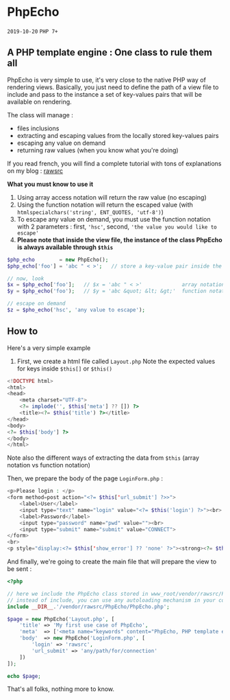 # **PhpEcho**

`2019-10-20` `PHP 7+`

## **A PHP template engine : One class to rule them all**

PhpEcho is very simple to use, it's very close to the native PHP way of rendering views.
Basically, you just need to define the path of a view file to include and pass to the
instance a set of key-values pairs that will be available on rendering.

The class will manage :
* files inclusions
* extracting and escaping values from the locally stored key-values pairs
* escaping any value on demand
* returning raw values (when you know what you're doing)

If you read french, you will find a complete tutorial with tons of explanations on my blog : [rawsrc](https://www.developpez.net/forums/blogs/32058-rawsrc/b8215/phpecho-moteur-rendu-php-classe-gouverner/)
 
**What you must know to use it**
1. Using array access notation will return the raw value (no escaping)
2. Using the function notation will return the escaped value (with `htmlspecialchars('string', ENT_QUOTES, 'utf-8')`)
3. To escape any value on demand, you must use the function notation with 2 parameters :
first, `'hsc'`, second, `'the value you would like to escape'`
4. **Please note that inside the view file, the instance of the class PhpEcho is always available through `$this`**

```php
$php_echo        = new PhpEcho();
$php_echo['foo'] = 'abc " < >';   // store a key-value pair inside the the instance

// now, look
$x = $php_echo['foo'];   // $x = 'abc " < >'             array notation, no escaping
$y = $php_echo('foo');   // $y = 'abc &quot; &lt; &gt;'  function notation, escaped value

// escape on demand
$z = $pho_echo('hsc', 'any value to escape');
```

## **How to**
Here's a very simple example

1. First, we create a html file called `Layout.php`
Note the expected values for keys inside `$this[]` or `$this()`  
```php
<!DOCTYPE html>
<html>
<head>
    <meta charset="UTF-8">
    <?= implode('', $this['meta'] ?? []) ?>
    <title><?= $this('title') ?></title>
</head>
<body>
<?= $this['body'] ?>
</body>
</html>
```
Note also the different ways of extracting the data from `$this` (array notation vs function notation)

Then, we prepare the body of the page `LoginForm.php` :
```php
<p>Please login : </p>
<form method=post action="<?= $this['url_submit'] ?>>">
    <label>User</label>
    <input type="text" name="login" value="<?= $this('login') ?>"><br>
    <label>Password</label>
    <input type="password" name="pwd" value=""><br>
    <input type="submit" name="submit" value="CONNECT">
</form>
<br>
<p style="display:<?= $this['show_error'] ?? 'none' ?>"><strong><?= $this('err_msg') ?></strong></p>
```
And finally, we're going to create the main file that will prepare the view to be sent :
```php
<?php

// here we include the PhpEcho class stored in www_root/vendor/rawsrc/PhpEcho
// instead of include, you can use any autoloading mechanism in your code
include __DIR__.'/vendor/rawsrc/PhpEcho/PhpEcho.php';

$page = new PhpEcho('Layout.php', [
    'title' => 'My first use case of PhpEcho',
    'meta'  => ['<meta name="keywords" content="PhpEcho, PHP template engine, easy to use" />'],
    'body'  => new PhpEcho('LoginForm.php', [
        'login' => 'rawsrc',
        'url_submit' => 'any/path/for/connection'
    ])
]);

echo $page;
```

That's all folks, nothing more to know.